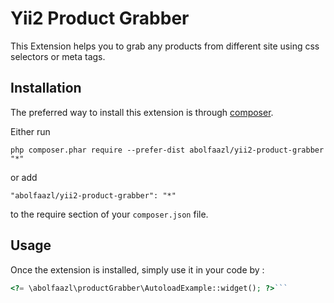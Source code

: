 Yii2 Product Grabber
====================
This Extension helps you to grab any products from different site using css selectors or meta tags.

Installation
------------

The preferred way to install this extension is through [composer](http://getcomposer.org/download/).

Either run

```
php composer.phar require --prefer-dist abolfaazl/yii2-product-grabber "*"
```

or add

```
"abolfaazl/yii2-product-grabber": "*"
```

to the require section of your `composer.json` file.


Usage
-----

Once the extension is installed, simply use it in your code by  :

```php
<?= \abolfaazl\productGrabber\AutoloadExample::widget(); ?>```
